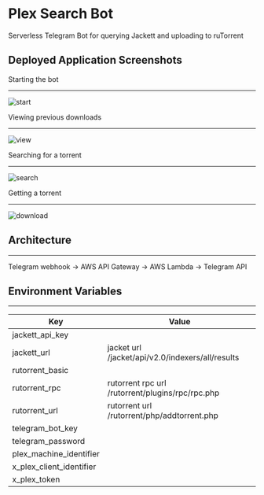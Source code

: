 # Plex Search Bot
Serverless Telegram Bot for querying Jackett and uploading to ruTorrent

## Deployed Application Screenshots

Starting the bot

---

![start](https://i.imgur.com/WQbjM8P.png "start")

Viewing previous downloads

---

![view](https://i.imgur.com/VBHW5QU.png "view")

Searching for a torrent

---

![search](https://i.imgur.com/cAnWKtl.png "search")

Getting a torrent

---

![download](https://i.imgur.com/stKU5u7.png "download")

## Architecture

---

Telegram webhook -> AWS API Gateway -> AWS Lambda -> Telegram API

## Environment Variables

--- 

| Key                      | Value                                            |
|--------------------------|--------------------------------------------------|
| jackett_api_key          |                                                  |
| jackett_url              | jacket url /jacket/api/v2.0/indexers/all/results |
| rutorrent_basic          |                                                  |
| rutorrent_rpc            | rutorrent rpc url /rutorrent/plugins/rpc/rpc.php |
| rutorrent_url            | rutorrent url /rutorrent/php/addtorrent.php      |
| telegram_bot_key         |                                                  |
| telegram_password        |                                                  |
| plex_machine_identifier  |                                                  |
| x_plex_client_identifier |                                                  |
| x_plex_token             |                                                  |
